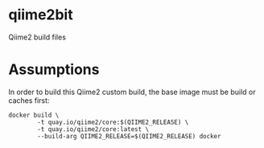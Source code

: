 # qiime2bit
Qiime2 build files

# Assumptions
In order to build this Qiime2 custom build, the base image must be build or caches first:
```
docker build \
		-t quay.io/qiime2/core:$(QIIME2_RELEASE) \
		-t quay.io/qiime2/core:latest \
		--build-arg QIIME2_RELEASE=$(QIIME2_RELEASE) docker
```
